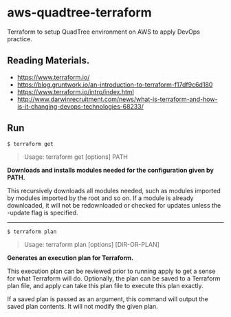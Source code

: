 # aws-quadtree-terraform
Terraform to setup QuadTree environment on AWS to apply DevOps practice.

## Reading Materials.
- https://www.terraform.io/
- https://blog.gruntwork.io/an-introduction-to-terraform-f17df9c6d180
- https://www.terraform.io/intro/index.html
- http://www.darwinrecruitment.com/news/what-is-terraform-and-how-is-it-changing-devops-technologies-68233/


## Run

```$ terraform get```
> Usage: terraform get [options] PATH<br>

**Downloads and installs modules needed for the configuration given by
PATH.**

This recursively downloads all modules needed, such as modules
imported by modules imported by the root and so on. If a module is
already downloaded, it will not be redownloaded or checked for updates
unless the -update flag is specified.

----------
```$ terraform plan```
> Usage: terraform plan [options] [DIR-OR-PLAN]

  **Generates an execution plan for Terraform.**

  This execution plan can be reviewed prior to running apply to get a
  sense for what Terraform will do. Optionally, the plan can be saved to
  a Terraform plan file, and apply can take this plan file to execute
  this plan exactly.

  If a saved plan is passed as an argument, this command will output
  the saved plan contents. It will not modify the given plan.